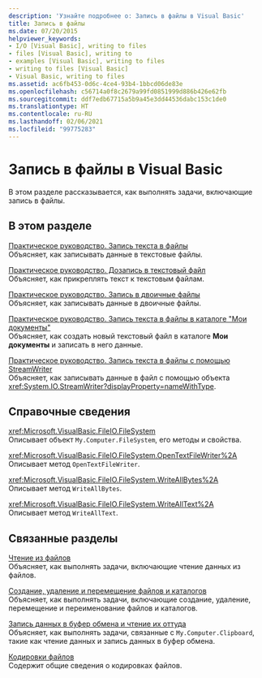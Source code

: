 ```yaml
---
description: 'Узнайте подробнее о: Запись в файлы в Visual Basic'
title: Запись в файлы
ms.date: 07/20/2015
helpviewer_keywords:
- I/O [Visual Basic], writing to files
- files [Visual Basic], writing to
- examples [Visual Basic], writing to files
- writing to files [Visual Basic]
- Visual Basic, writing to files
ms.assetid: ac6fb453-0d6c-4ce4-93b4-1bbcd06de83e
ms.openlocfilehash: c56714a0f8c2679a99fd0851999d886b426e62fb
ms.sourcegitcommit: ddf7edb67715a5b9a45e3dd44536dabc153c1de0
ms.translationtype: HT
ms.contentlocale: ru-RU
ms.lasthandoff: 02/06/2021
ms.locfileid: "99775283"
---
```

# <a name="writing-to-files-in-visual-basic"></a>Запись в файлы в Visual Basic

В этом разделе рассказывается, как выполнять задачи, включающие запись в файлы.  
  
## <a name="in-this-section"></a>В этом разделе  

 [Практическое руководство. Запись текста в файлы](how-to-write-text-to-files.md)  
 Объясняет, как записывать данные в текстовые файлы.  
  
 [Практическое руководство. Дозапись в текстовый файл](how-to-append-to-text-files.md)  
 Объясняет, как прикреплять текст к текстовым файлам.  
  
 [Практическое руководство. Запись в двоичные файлы](how-to-write-to-binary-files.md)  
 Объясняет, как записывать данные в двоичные файлы.  
  
 [Практическое руководство. Запись текста в файлы в каталоге "Мои документы"](how-to-write-text-to-files-in-the-my-documents-directory.md)  
 Объясняет, как создать новый текстовый файл в каталоге **Мои документы** и записать в него данные.  
  
 [Практическое руководство. Запись текста в файлы с помощью StreamWriter](how-to-write-text-to-files-with-a-streamwriter.md)  
 Объясняет, как записывать данные в файл с помощью объекта <xref:System.IO.StreamWriter?displayProperty=nameWithType>.  
  
## <a name="reference"></a>Справочные сведения  

 <xref:Microsoft.VisualBasic.FileIO.FileSystem>  
 Описывает объект `My.Computer.FileSystem`, его методы и свойства.  
  
 <xref:Microsoft.VisualBasic.FileIO.FileSystem.OpenTextFileWriter%2A>  
 Описывает метод `OpenTextFileWriter`.  
  
 <xref:Microsoft.VisualBasic.FileIO.FileSystem.WriteAllBytes%2A>  
 Описывает метод `WriteAllBytes`.  
  
 <xref:Microsoft.VisualBasic.FileIO.FileSystem.WriteAllText%2A>  
 Описывает метод `WriteAllText`.  
  
## <a name="related-sections"></a>Связанные разделы  

 [Чтение из файлов](reading-from-files.md)  
 Объясняет, как выполнять задачи, включающие чтение данных из файлов.  
  
 [Создание, удаление и перемещение файлов и каталогов](creating-deleting-and-moving-files-and-directories.md)  
 Объясняет, как выполнять задачи, включающие создание, удаление, перемещение и переименование файлов и каталогов.  
  
 [Запись данных в буфер обмена и чтение их оттуда](../computer-resources/storing-data-to-and-reading-from-the-clipboard.md)  
 Объясняет, как выполнять задачи, связанные с `My.Computer.Clipboard`, такие как чтение данных и запись данных в буфер обмена.  
  
 [Кодировки файлов](file-encodings.md)  
 Содержит общие сведения о кодировках файлов.
